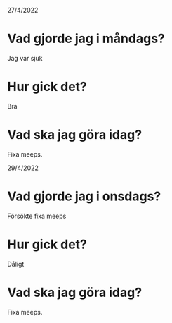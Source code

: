 27/4/2022
# Vad gjorde jag i måndags? 
Jag var sjuk
# Hur gick det? 
Bra
# Vad ska jag göra idag?
Fixa meeps.

29/4/2022
# Vad gjorde jag i onsdags?
Försökte fixa meeps
# Hur gick det?
Dåligt
# Vad ska jag göra idag?
Fixa meeps.